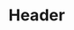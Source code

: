 <!-- TITLE: Accès à HDFS local -->
<!-- SUBTITLE: Comment installer Hadoop pour accéder à HDFS en local -->

# Header